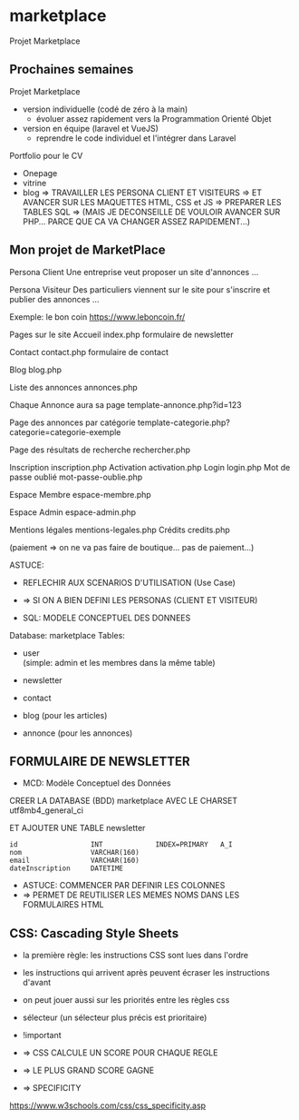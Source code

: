 # marketplace

Projet Marketplace


## Prochaines semaines

Projet Marketplace
* version individuelle (codé de zéro à la main)
    * évoluer assez rapidement vers la Programmation Orienté Objet
* version en équipe (laravel et VueJS)
    * reprendre le code individuel et l'intégrer dans Laravel

Portfolio pour le CV
* Onepage
* vitrine
* blog
=> TRAVAILLER LES PERSONA CLIENT ET VISITEURS
=> ET AVANCER SUR LES MAQUETTES HTML, CSS et JS
=> PREPARER LES TABLES SQL
=> (MAIS JE DECONSEILLE DE VOULOIR AVANCER SUR PHP... 
    PARCE QUE CA VA CHANGER ASSEZ RAPIDEMENT...)


## Mon projet de MarketPlace


Persona Client
    Une entreprise veut proposer un site d'annonces
    ...

Persona Visiteur
    Des particuliers viennent sur le site pour s'inscrire
    et publier des annonces
    ...

Exemple: 
    le bon coin
    https://www.leboncoin.fr/


Pages sur le site
Accueil                         index.php
                                    formulaire de newsletter

Contact                         contact.php
                                    formulaire de contact

Blog                            blog.php

Liste des annonces              annonces.php

Chaque Annonce aura sa page     template-annonce.php?id=123

Page des annonces par catégorie template-categorie.php?categorie=categorie-exemple

Page des résultats de recherche rechercher.php

Inscription                     inscription.php
Activation                      activation.php
Login                           login.php
Mot de passe oublié             mot-passe-oublie.php

Espace Membre                   espace-membre.php

Espace Admin                    espace-admin.php

Mentions légales                mentions-legales.php
Crédits                         credits.php


(paiement => on ne va pas faire de boutique... pas de paiement...)

ASTUCE:
* REFLECHIR AUX SCENARIOS D'UTILISATION (Use Case)
* => SI ON A BIEN DEFINI LES PERSONAS (CLIENT ET VISITEUR)


* SQL: MODELE CONCEPTUEL DES DONNEES

Database: marketplace
Tables:     

* user        
(simple: admin et les membres dans la même table)

* newsletter

* contact

* blog
(pour les articles)

* annonce
(pour les annonces)


## FORMULAIRE DE NEWSLETTER

* MCD: Modèle Conceptuel des Données

CREER LA DATABASE (BDD) marketplace 
AVEC LE CHARSET utf8mb4_general_ci

ET AJOUTER UNE TABLE newsletter

    id                  INT             INDEX=PRIMARY   A_I
    nom                 VARCHAR(160)
    email               VARCHAR(160)
    dateInscription     DATETIME

* ASTUCE: COMMENCER PAR DEFINIR LES COLONNES
* => PERMET DE REUTILISER LES MEMES NOMS DANS LES FORMULAIRES HTML

## CSS: Cascading Style Sheets

* la première règle: les instructions CSS sont lues dans l'ordre
* les instructions qui arrivent après peuvent écraser les instructions d'avant

* on peut jouer aussi sur les priorités entre les règles css
* sélecteur (un sélecteur plus précis est prioritaire)
* !important

* => CSS CALCULE UN SCORE POUR CHAQUE REGLE
* => LE PLUS GRAND SCORE GAGNE
* => SPECIFICITY

https://www.w3schools.com/css/css_specificity.asp








